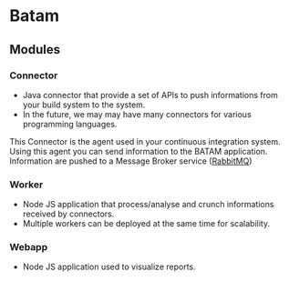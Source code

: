 # Batam

## Modules
### Connector
- Java connector that provide a set of APIs to push informations from your build system to the system.
- In the future, we may may have many connectors for various programming languages.

This Connector is the agent used in your continuous integration system. Using this agent you can send information to the BATAM application.
Information are pushed to a Message Broker service ([RabbitMQ](http://www.rabbitmq.com/))

### Worker
- Node JS application that process/analyse and crunch informations received by connectors. 
- Multiple workers can be deployed at the same time for scalability.

### Webapp
- Node JS application used to visualize reports.